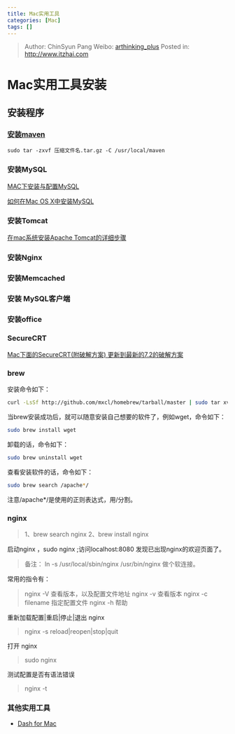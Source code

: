```yaml
---
title: Mac实用工具
categories: [Mac]
tags: []
---
```


> Author: ChinSyun Pang
> Weibo: [arthinking_plus](http://weibo.com/arthinkingplus)
> Posted in: http://www.itzhai.com

# Mac实用工具安装

## 安装程序
### [安装maven](http://wlb.wlb.blog.163.com/blog/static/46741320154215621382/)
```
sudo tar -zxvf 压缩文件名.tar.gz -C /usr/local/maven
```

### 安装MySQL

[MAC下安装与配置MySQL](http://www.cnblogs.com/macro-cheng/archive/2011/10/25/mysql-001.html)

[如何在Mac OS X中安装MySQL](http://www.cnblogs.com/TsengYuen/archive/2012/01/11/2318920.html)

### 安装Tomcat
[在mac系统安装Apache Tomcat的详细步骤](http://blog.csdn.net/huyisu/article/details/38372663)

### 安装Nginx

### 安装Memcached

### 安装 MySQL客户端

### 安装office

### SecureCRT
[Mac下面的SecureCRT(附破解方案) 更新到最新的7.2的破解方案](http://bbs.feng.com/read-htm-tid-5100374.html)

### brew

安装命令如下：

```bash
curl -LsSf http://github.com/mxcl/homebrew/tarball/master | sudo tar xvz -C/usr/local --strip 1
```

当brew安装成功后，就可以随意安装自己想要的软件了，例如wget，命令如下：

```bash
sudo brew install wget  
```

卸载的话，命令如下：

```bash
sudo brew uninstall wget
```

查看安装软件的话，命令如下：

```bash
sudo brew search /apache*/
```

注意/apache*/是使用的正则表达式，用/分割。

### nginx

> 1、brew search nginx
> 2、brew install nginx

启动nginx ，sudo nginx ;访问localhost:8080 发现已出现nginx的欢迎页面了。

> 备注： ln -s  /usr/local/sbin/nginx /usr/bin/nginx 做个软连接。

常用的指令有： 

> nginx -V 查看版本，以及配置文件地址
> nginx -v 查看版本
> nginx -c filename 指定配置文件
>nginx -h 帮助

重新加载配置|重启|停止|退出 nginx

> nginx -s reload|reopen|stop|quit

打开 nginx

> sudo nginx

测试配置是否有语法错误

> nginx -t

### 其他实用工具

* [Dash for Mac](https://wudi.in/archives/317.html)




